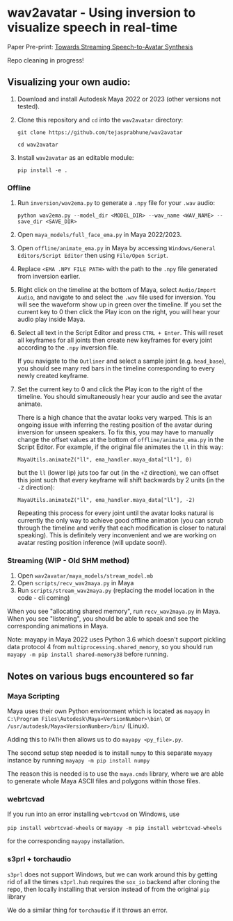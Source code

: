 # wav2avatar - Using inversion to visualize speech in real-time

Paper Pre-print: [Towards Streaming Speech-to-Avatar Synthesis](https://cmsworkshops.com/ICASSP2024/Papers/Uploads/Proposals/PaperNum/7682/20230914063600_437098_7682.pdf)

Repo cleaning in progress!

## Visualizing your own audio:

1. Download and install Autodesk Maya 2022 or 2023 (other versions not 
tested).

1. Clone this repository and `cd` into the `wav2avatar` directory:

    ```
    git clone https://github.com/tejasprabhune/wav2avatar

    cd wav2avatar
    ```

1. Install `wav2avatar` as an editable module:

    ```
    pip install -e .
    ```

### Offline

1. Run `inversion/wav2ema.py` to generate a `.npy` file for your `.wav` audio:

    ```
    python wav2ema.py --model_dir <MODEL_DIR> --wav_name <WAV_NAME> --save_dir <SAVE_DIR>
    ```

1. Open `maya_models/full_face_ema.py` in Maya 2022/2023.

1. Open `offline/animate_ema.py` in Maya by accessing `Windows/General Editors/Script Editor` then using `File/Open Script`.

1. Replace `<EMA .NPY FILE PATH>` with the path to the `.npy` file generated from inversion earlier.

1. Right click on the timeline at the bottom of Maya, select `Audio/Import Audio`, and navigate to and select the `.wav` file used for inversion. You will see the waveform show up in green over the timeline. If you set the current key to 0 then click the Play icon on the right, you will hear your audio play inside Maya.

1. Select all text in the Script Editor and press `CTRL + Enter`. This will reset all keyframes for all joints then create new keyframes for every joint according to the `.npy` inversion file.

    If you navigate to the `Outliner` and select a sample joint (e.g. `head_base`), you should see many red bars in the timeline corresponding to every newly created keyframe.

1. Set the current key to 0 and click the Play icon to the right of the timeline. You should simultaneously hear your audio and see the avatar animate.

    There is a high chance that the avatar looks very warped. This is an ongoing issue with inferring the resting position of the avatar during inversion for unseen speakers. To fix this, you may have to manually change the offset values at the bottom of
    `offline/animate_ema.py` in the Script Editor. For example, if the original file animates the `ll` in this way:

    ```
    MayaUtils.animateZ("ll", ema_handler.maya_data["ll"], 0)
    ```

    but the `ll` (lower lip) juts too far out (in the `+Z` direction), we can offset this joint such that every keyframe will shift backwards by 2 units (in the `-Z` direction):

    ```
    MayaUtils.animateZ("ll", ema_handler.maya_data["ll"], -2)
    ```

    Repeating this process for every joint until the avatar looks natural is currently the only way to achieve good offline animation (you can scrub through the timeline and verify that each modification is closer to natural speaking). This is definitely very inconvenient and we are working on avatar resting position inference (will update soon!).

### Streaming (WIP - Old SHM method)

1. Open `wav2avatar/maya_models/stream_model.mb`
2. Open `scripts/recv_wav2maya.py` in Maya
3. Run `scripts/stream_wav2maya.py` (replacing the model location in the code - cli coming)

When you see "allocating shared memory", run
`recv_wav2maya.py` in Maya. When you see "listening", you should be able to
speak and see the corresponding animations in Maya.

Note: mayapy in Maya 2022 uses Python 3.6 which doesn't support pickling
data protocol 4 from `multiprocessing.shared_memory`, so you should run
`mayapy -m pip install shared-memory38` before running.


## Notes on various bugs encountered so far

### Maya Scripting

Maya uses their own Python environment which is located as `mayapy` in 
`C:\Program Files\Autodesk\Maya<VersionNumber>\bin\` or 
`/usr/autodesk/Maya<VersionNumber>/bin/` (Linux).

Adding this to `PATH` then allows us to do `mayapy <py_file>.py`.

The second setup step needed is to install `numpy` to this separate `mayapy`
instance by running `mayapy -m pip install numpy`

The reason this is needed is to use the `maya.cmds` library, where we are able
to generate whole Maya ASCII files and polygons within those files.

### webrtcvad

If you run into an error installing `webrtcvad` on Windows, use

`pip install webrtcvad-wheels` or `mayapy -m pip install webrtcvad-wheels`

for the corresponding `mayapy` installation.

### s3prl + torchaudio

`s3prl` does not support Windows, but we can work around this by getting
rid of all the times `s3prl.hub` requires the `sox_io` backend after cloning
the repo, then locally installing that version instead of from the original
`pip` library

We do a similar thing for `torchaudio` if it throws an error.